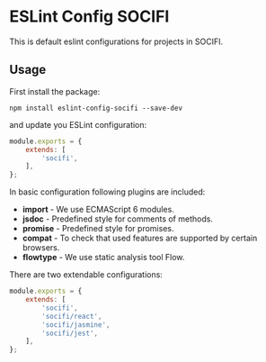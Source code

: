 # ESLint Config SOCIFI

This is default eslint configurations for projects in SOCIFI.

## Usage

First install the package:

```nodemon
npm install eslint-config-socifi --save-dev
```

and update you ESLint configuration:

```javascript
module.exports = {
    extends: [
        'socifi',
    ],
};

```

In basic configuration following plugins are included:

- **import** - We use ECMAScript 6 modules.
- **jsdoc** - Predefined style for comments of methods.
- **promise** - Predefined style for promises.
- **compat** - To check that used features are supported by certain browsers.
- **flowtype** - We use static analysis tool Flow.

There are two extendable configurations:

```javascript
module.exports = {
    extends: [
        'socifi',
        'socifi/react',
        'socifi/jasmine',
        'socifi/jest',
    ],
};
```
